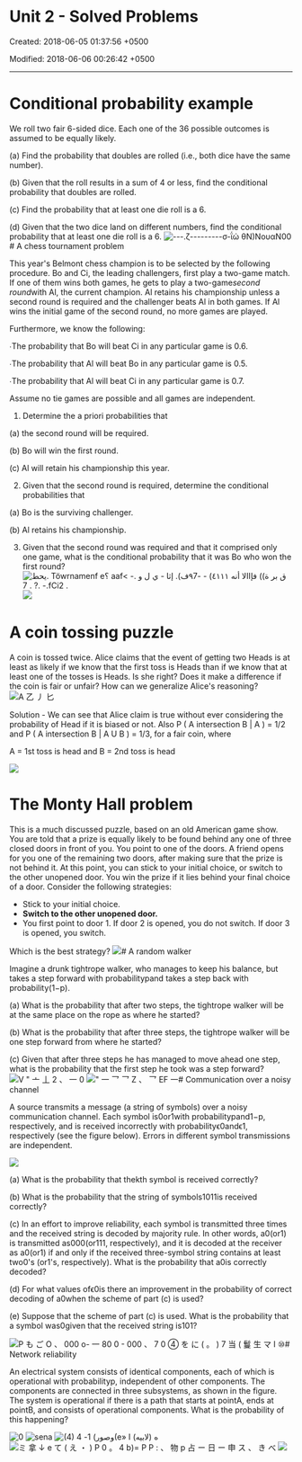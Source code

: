 # Unit 2 - Solved Problems

Created: 2018-06-05 01:37:56 +0500

Modified: 2018-06-06 00:26:42 +0500

---

# Conditional probability example

We roll two fair 6-sided dice. Each one of the 36 possible outcomes is assumed to be equally likely.

(a) Find the probability that doubles are rolled (i.e., both dice have the same number).

(b) Given that the roll results in a sum of 4 or less, find the conditional probability that doubles are rolled.

(c) Find the probability that at least one die roll is a 6.

(d) Given that the two dice land on different numbers, find the conditional probability that at least one die roll is a 6.
![---.ζ---------σ-ΐώ θΝ)ΝουαΝ00 ](media/Intro---Syllabus_Unit-2---Solved-Problems-image1.png)# A chess tournament problem

This year's Belmont chess champion is to be selected by the following procedure. Bo and Ci, the leading challengers, first play a two-game match. If one of them wins both games, he gets to play a two-game*second round*with Al, the current champion. Al retains his championship unless a second round is required and the challenger beats Al in both games. If Al wins the initial game of the second round, no more games are played.

Furthermore, we know the following:

∙The probability that Bo will beat Ci in any particular game is 0.6.

∙The probability that Al will beat Bo in any particular game is 0.5.

∙The probability that Al will beat Ci in any particular game is 0.7.

Assume no tie games are possible and all games are independent.

1. Determine the a priori probabilities that

(a) the second round will be required.

(b) Bo will win the first round.

(c) Al will retain his championship this year.

2. Given that the second round is required, determine the conditional probabilities that

(a) Bo is the surviving challenger.

(b) Al retains his championship.

3. Given that the second round was required and that it comprised only one game, what is the conditional probability that it was Bo who won the first round?
![يحط. Töwrnamenf e؟ aaf< -ق بر ة)) فإاالا أنه ٤١١١) - -٩7ف). إثا - ي ل و . 7 . ?. -.fCi2 . ](media/Intro---Syllabus_Unit-2---Solved-Problems-image2.png)
![](media/Intro---Syllabus_Unit-2---Solved-Problems-image3.png)
# A coin tossing puzzle

A coin is tossed twice. Alice claims that the event of getting two Heads is at least as likely if we know that the first toss is Heads than if we know that at least one of the tosses is Heads. Is she right? Does it make a difference if the coin is fair or unfair? How can we generalize Alice's reasoning?
![A 乙 丿 匕 ](media/Intro---Syllabus_Unit-2---Solved-Problems-image4.png)

Solution - We can see that Alice claim is true without ever considering the probability of Head if it is biased or not.
Also P ( A intersection B | A ) = 1/2 and P ( A intersection B | A U B ) = 1/3, for a fair coin, where

A = 1st toss is head and B = 2nd toss is head

![](media/Intro---Syllabus_Unit-2---Solved-Problems-image5.png)
# The Monty Hall problem

This is a much discussed puzzle, based on an old American game show. You are told that a prize is equally likely to be found behind any one of three closed doors in front of you. You point to one of the doors. A friend opens for you one of the remaining two doors, after making sure that the prize is not behind it. At this point, you can stick to your initial choice, or switch to the other unopened door. You win the prize if it lies behind your final choice of a door. Consider the following strategies:
-   Stick to your initial choice.
-   **Switch to the other unopened door.**
-   You first point to door 1. If door 2 is opened, you do not switch. If door 3 is opened, you switch.

Which is the best strategy?
![](media/Intro---Syllabus_Unit-2---Solved-Problems-image6.png)# A random walker

Imagine a drunk tightrope walker, who manages to keep his balance, but takes a step forward with probabilitypand takes a step back with probability(1−p).

(a) What is the probability that after two steps, the tightrope walker will be at the same place on the rope as where he started?

(b) What is the probability that after three steps, the tightrope walker will be one step forward from where he started?

(c) Given that after three steps he has managed to move ahead one step, what is the probability that the first step he took was a step forward?
![V " 亠 丄 2 、 一 0 ](media/Intro---Syllabus_Unit-2---Solved-Problems-image7.png)
![" 一 乛 乛 Z 、 乛 EF 一 ](media/Intro---Syllabus_Unit-2---Solved-Problems-image8.png)# Communication over a noisy channel

A source transmits a message (a string of symbols) over a noisy communication channel. Each symbol is0or1with probabilitypand1−p, respectively, and is received incorrectly with probabilityϵ0andϵ1, respectively (see the figure below). Errors in different symbol transmissions are independent.

![](media/Intro---Syllabus_Unit-2---Solved-Problems-image9.png)

(a) What is the probability that thekth symbol is received correctly?

(b) What is the probability that the string of symbols1011is received correctly?

(c) In an effort to improve reliability, each symbol is transmitted three times and the received string is decoded by majority rule. In other words, a0(or1) is transmitted as000(or111, respectively), and it is decoded at the receiver as a0(or1) if and only if the received three-symbol string contains at least two0's (or1's, respectively). What is the probability that a0is correctly decoded?

(d) For what values ofϵ0is there an improvement in the probability of correct decoding of a0when the scheme of part (c) is used?

(e) Suppose that the scheme of part (c) is used. What is the probability that a symbol was0given that the received string is101?

![P も ご O 、 000 o- 一 80 0 - 000 、 7 0 ④ を に ( 。 ) 7 当 ( 鬘 生 マ I ⑩ ](media/Intro---Syllabus_Unit-2---Solved-Problems-image10.png)# Network reliability

An electrical system consists of identical components, each of which is operational with probabilityp, independent of other components. The components are connected in three subsystems, as shown in the figure. The system is operational if there is a path that starts at pointA, ends at pointB, and consists of operational components. What is the probability of this happening?

![0 ](media/Intro---Syllabus_Unit-2---Solved-Problems-image11.png)
![sena ](media/Intro---Syllabus_Unit-2---Solved-Problems-image12.png)
![(4) وصور) 1- 4(e» ه (لابيه) ا ](media/Intro---Syllabus_Unit-2---Solved-Problems-image13.png)
![ミ 拿 ↓ e て ( え ・ ) P 0 。 4 b)= P P : 、 物 p 占 ー 日 ー 申 ス 、 き べ ](media/Intro---Syllabus_Unit-2---Solved-Problems-image14.png)
![](media/Intro---Syllabus_Unit-2---Solved-Problems-image15.png)
